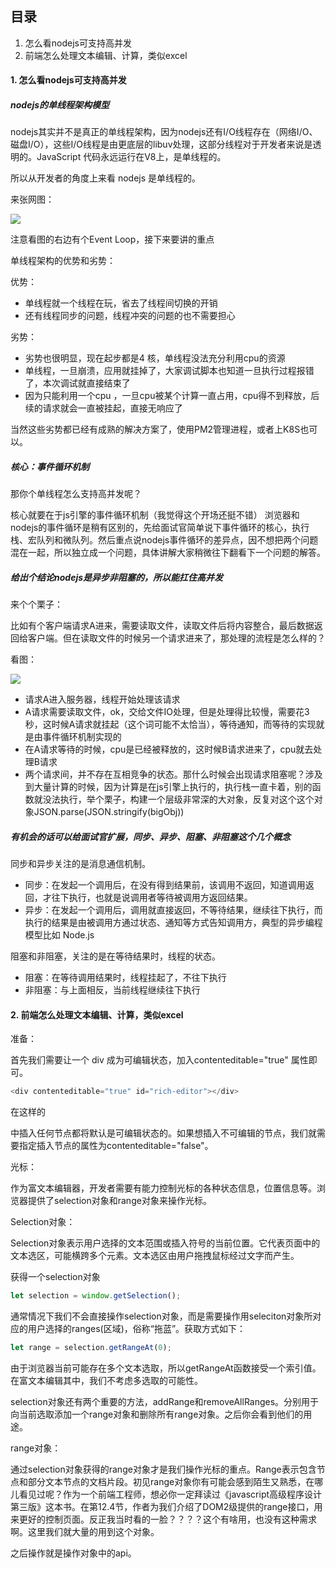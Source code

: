 ## 目录

1. 怎么看nodejs可支持高并发
2. 前端怎么处理文本编辑、计算，类似excel

#### 1. 怎么看nodejs可支持高并发

##### nodejs的单线程架构模型

nodejs其实并不是真正的单线程架构，因为nodejs还有I/O线程存在（网络I/O、磁盘I/O），这些I/O线程是由更底层的libuv处理，这部分线程对于开发者来说是透明的。JavaScript 代码永远运行在V8上，是单线程的。

所以从开发者的角度上来看 nodejs 是单线程的。

来张网图：

![](https://user-gold-cdn.xitu.io/2020/2/24/17077637d28a5de2?imageView2/0/w/1280/h/960/format/webp/ignore-error/1)

注意看图的右边有个Event Loop，接下来要讲的重点

单线程架构的优势和劣势：

优势：

- 单线程就一个线程在玩，省去了线程间切换的开销
- 还有线程同步的问题，线程冲突的问题的也不需要担心

劣势：

- 劣势也很明显，现在起步都是4 核，单线程没法充分利用cpu的资源
- 单线程，一旦崩溃，应用就挂掉了，大家调试脚本也知道一旦执行过程报错了，本次调试就直接结束了
- 因为只能利用一个cpu ，一旦cpu被某个计算一直占用，cpu得不到释放，后续的请求就会一直被挂起，直接无响应了

当然这些劣势都已经有成熟的解决方案了，使用PM2管理进程，或者上K8S也可以。

##### 核心：事件循环机制

那你个单线程怎么支持高并发呢？

核心就要在于js引擎的事件循环机制（我觉得这个开场还挺不错）
浏览器和nodejs的事件循环是稍有区别的，先给面试官简单说下事件循环的核心，执行栈、宏队列和微队列。然后重点说nodejs事件循环的差异点，因不想把两个问题混在一起，所以独立成一个问题，具体讲解大家稍微往下翻看下一个问题的解答。

##### 给出个结论nodejs是异步非阻塞的，所以能扛住高并发

来个个栗子：

比如有个客户端请求A进来，需要读取文件，读取文件后将内容整合，最后数据返回给客户端。但在读取文件的时候另一个请求进来了，那处理的流程是怎么样的？

看图：

![](https://user-gold-cdn.xitu.io/2020/2/24/1707763c69ab2ef6?imageView2/0/w/1280/h/960/format/webp/ignore-error/1)

- 请求A进入服务器，线程开始处理该请求
- A请求需要读取文件，ok，交给文件IO处理，但是处理得比较慢，需要花3秒，这时候A请求就挂起（这个词可能不太恰当），等待通知，而等待的实现就是由事件循环机制实现的
- 在A请求等待的时候，cpu是已经被释放的，这时候B请求进来了，cpu就去处理B请求
- 两个请求间，并不存在互相竞争的状态。那什么时候会出现请求阻塞呢？涉及到大量计算的时候，因为计算是在js引擎上执行的，执行栈一直卡着，别的函数就没法执行，举个栗子，构建一个层级非常深的大对象，反复对这个这个对象JSON.parse(JSON.stringify(bigObj))

##### 有机会的话可以给面试官扩展，同步、异步、阻塞、非阻塞这个几个概念

同步和异步关注的是消息通信机制。

- 同步：在发起一个调用后，在没有得到结果前，该调用不返回，知道调用返回，才往下执行，也就是说调用者等待被调用方返回结果。
- 异步：在发起一个调用后，调用就直接返回，不等待结果，继续往下执行，而执行的结果是由被调用方通过状态、通知等方式告知调用方，典型的异步编程模型比如 Node.js

阻塞和非阻塞，关注的是在等待结果时，线程的状态。

- 阻塞：在等待调用结果时，线程挂起了，不往下执行
- 非阻塞：与上面相反，当前线程继续往下执行

#### 2. 前端怎么处理文本编辑、计算，类似excel

准备：

首先我们需要让一个 div 成为可编辑状态，加入contenteditable="true" 属性即可。

  ```javascript
  <div contenteditable="true" id="rich-editor"></div>
  ```

在这样的<div>中插入任何节点都将默认是可编辑状态的。如果想插入不可编辑的节点，我们就需要指定插入节点的属性为contenteditable="false"。

光标：

作为富文本编辑器，开发者需要有能力控制光标的各种状态信息，位置信息等。浏览器提供了selection对象和range对象来操作光标。

Selection对象：

Selection对象表示用户选择的文本范围或插入符号的当前位置。它代表页面中的文本选区，可能横跨多个元素。文本选区由用户拖拽鼠标经过文字而产生。

获得一个selection对象

  ```javascript
  let selection = window.getSelection();
  ```

通常情况下我们不会直接操作selection对象，而是需要操作用seleciton对象所对应的用户选择的ranges(区域)，俗称“拖蓝”。获取方式如下：

  ```javascript
  let range = selection.getRangeAt(0);
  ```

由于浏览器当前可能存在多个文本选取，所以getRangeAt函数接受一个索引值。在富文本编辑其中，我们不考虑多选取的可能性。

selection对象还有两个重要的方法，addRange和removeAllRanges。分别用于向当前选取添加一个range对象和删除所有range对象。之后你会看到他们的用途。

range对象：

通过selection对象获得的range对象才是我们操作光标的重点。Range表示包含节点和部分文本节点的文档片段。初见range对象你有可能会感到陌生又熟悉，在哪儿看见过呢？作为一个前端工程师，想必你一定拜读过《javascript高级程序设计第三版》这本书。在第12.4节，作者为我们介绍了DOM2级提供的range接口，用来更好的控制页面。反正我当时看的一脸？？？？这个有啥用，也没有这种需求啊。这里我们就大量的用到这个对象。

之后操作就是操作对象中的api。
